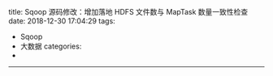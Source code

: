 title: Sqoop 源码修改：增加落地 HDFS 文件数与 MapTask 数量一致性检查
date: 2018-12-30 17:04:29
tags:
- Sqoop
- 大数据
categories:
- 
---
